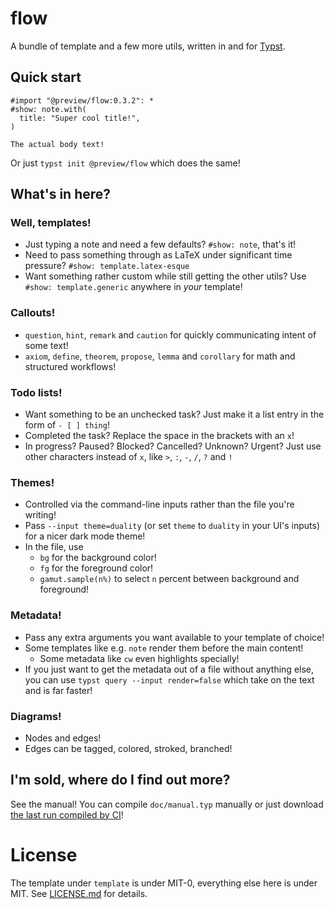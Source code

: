 # flow

A bundle of template and a few more utils, written in and for [Typst].

## Quick start

```typst
#import "@preview/flow:0.3.2": *
#show: note.with(
  title: "Super cool title!",
)

The actual body text!
```

Or just `typst init @preview/flow` which does the same!

## What's in here?

### Well, templates!

- Just typing a note and need a few defaults?
  `#show: note`, that's it!
- Need to pass something through as LaTeX
  under significant time pressure?
  `#show: template.latex-esque`
- Want something rather custom
  while still getting the other utils?
  Use `#show: template.generic` anywhere in *your* template!

### Callouts!

- `question`, `hint`, `remark` and `caution` for
  quickly communicating intent of some text!
- `axiom`, `define`, `theorem`, `propose`, `lemma` and `corollary` for
  math and structured workflows!

### Todo lists!

- Want something to be an unchecked task?
  Just make it a list entry in the form of `- [ ] thing`!
- Completed the task?
  Replace the space in the brackets with an `x`!
- In progress? Paused? Blocked? Cancelled? Unknown? Urgent?
  Just use other characters instead of `x`,
  like `>`, `:`, `-`, `/`, `?` and `!`

### Themes!

- Controlled via the command-line inputs
  rather than the file you're writing!
- Pass `--input theme=duality` (or set `theme` to `duality` in your UI's inputs)
  for a nicer dark mode theme!
- In the file, use
  - `bg` for the background color!
  - `fg` for the foreground color!
  - `gamut.sample(n%)` to select `n` percent
    between background and foreground!

### Metadata!

- Pass any extra arguments you want available to your template of choice!
- Some templates like e.g. `note` render them before the main content!
  - Some metadata like `cw` even highlights specially!
- If you just want to get the metadata out of a file
  without anything else,
  you can use `typst query --input render=false`
  which take on the text and
  is far faster!

### Diagrams!

- Nodes and edges!
- Edges can be tagged, colored, stroked, branched!

## I'm sold, where do I find out more?

See the manual!
You can compile `doc/manual.typ` manually
or just download
[the last run compiled by CI](https://github.com/MultisampledNight/flow/actions/workflows/compile-docs.yaml)!

[Typst]: https://typst.app

# License

The template under `template` is under MIT-0,
everything else here is under MIT.
See [LICENSE.md](./LICENSE.md) for details.
